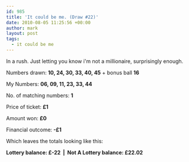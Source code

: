 ```yaml
---
id: 985
title: 'It could be me. (Draw #22)'
date: 2010-08-05 11:25:56 +00:00
author: mark
layout: post
tags:
  - it could be me
---
```

In a rush. Just letting you know i'm not a millionaire, surprisingly enough.

Numbers drawn: **10, 24, 30, 33, 40, 45** + bonus ball **16**

My Numbers: **06, 09, 11, 23, 33, 44**

No. of matching numbers: **1**

Price of ticket: **£1**

Amount won: **£0**

Financial outcome: **-£1**

Which leaves the totals looking like this:

**Lottery balance: £-22  |  Not A Lottery balance: £22.02**
